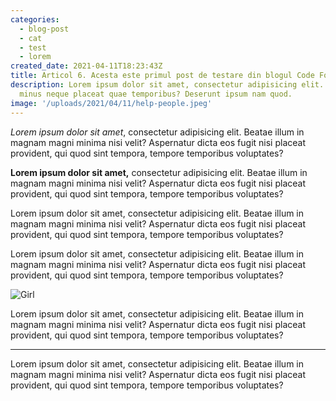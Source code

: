 ```yaml
---
categories:
  - blog-post
  - cat
  - test
  - lorem
created_date: 2021-04-11T18:23:43Z
title: Articol 6. Acesta este primul post de testare din blogul Code For Moldova
description: Lorem ipsum dolor sit amet, consectetur adipisicing elit. Ipsa iure laborum
  minus neque placeat quae temporibus? Deserunt ipsum nam quod.
image: '/uploads/2021/04/11/help-people.jpeg'
---
```


_Lorem ipsum dolor sit amet_, consectetur adipisicing elit. Beatae illum in magnam magni minima nisi velit? Aspernatur dicta eos fugit nisi placeat provident, qui quod sint tempora, tempore temporibus voluptates?

**Lorem ipsum dolor sit amet,** consectetur adipisicing elit. Beatae illum in magnam magni minima nisi velit? Aspernatur dicta eos fugit nisi placeat provident, qui quod sint tempora, tempore temporibus voluptates?

<span class="text-red-500">Lorem ipsum dolor sit amet</span>, consectetur adipisicing elit. Beatae illum in magnam magni minima nisi velit? Aspernatur dicta eos fugit nisi placeat provident, qui quod sint tempora, tempore temporibus voluptates?

Lorem ipsum dolor sit amet, consectetur adipisicing elit. Beatae illum in magnam magni minima nisi velit? Aspernatur dicta eos fugit nisi placeat provident, qui quod sint tempora, tempore temporibus voluptates?

![Girl](/uploads/2021/04/11/girl-pressing-door-buttons.jpeg 'Girl')

Lorem ipsum dolor sit amet, consectetur adipisicing elit. Beatae illum in magnam magni minima nisi velit? Aspernatur dicta eos fugit nisi placeat provident, qui quod sint tempora, tempore temporibus voluptates?

<hr/>

Lorem ipsum dolor sit amet, consectetur adipisicing elit. Beatae illum in magnam magni minima nisi velit? Aspernatur dicta eos fugit nisi placeat provident, qui quod sint tempora, tempore temporibus voluptates?
